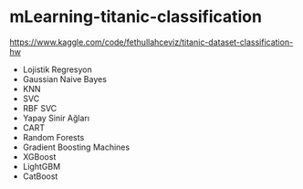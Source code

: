 # mLearning-titanic-classification

https://www.kaggle.com/code/fethullahceviz/titanic-dataset-classification-hw

* Lojistik Regresyon
* Gaussian Naive Bayes
* KNN
* SVC
* RBF SVC
* Yapay Sinir Ağları
* CART
* Random Forests
* Gradient Boosting Machines
* XGBoost
* LightGBM
* CatBoost

